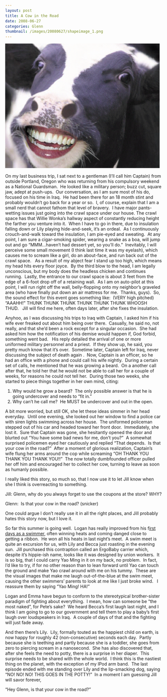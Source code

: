 ```yaml
---
layout: post
title: A Cow in the Road 
date: 2008-06-27
categories: Glenn
thumbnail: /images/20080627/shapeimage_1.png
---
```


![MOOOO](/images/20080627/shapeimage_1.png)


On my last business trip, I sat next to a gentleman (I’ll call him Captain) from outside Portland, Oregon who was returning from his compulsory weekend as a National Guardsman.  He looked like a military person; buzz cut, square jaw, adept at push-ups.  Our conversation, as I am sure most of his do, focused on his time in Iraq.  He had been there for an 18 month stint and probably wouldn’t go back for a year or so.  I, of course, explain that I am a small nerd that cannot fathom that level of bravery.  I have major pants-wetting issues just going into the crawl space under our house. 
The crawl space has that Willie Wonka’s hallway aspect of constantly reducing height the farther you venture into it.  When I have to go in there, due to insulation falling down or Lily playing hide-and-seek, it’s an ordeal.  As I continuously crouch-and-walk toward the insulation, I am pie-eyed and sweating.  At any point, I am sure a cigar-smoking spider, wearing a snake as a boa, will jump out and go “MMM...haven’t had dessert yet, so you’ll do.”  Inevitably, I will perceive some small movement (I think last time it was my eyelash), which causes me to scream like a girl, do an about-face, and run back out of the crawl space.   As a result of my abject fear I stand up too high, which means my head hits every floor joyce.  By the third blow to the head, I am legally unconscious, but my body does the headless chicken and continues running.  Lastly, the entrance to our crawl space is about 3 feet from the edge of a 6-foot drop off of a retaining wall.  As I am on auto-pilot at this point, I will run right off the wall, belly-flopping onto my neighbor’s graveled area (who have finally put down an air mattress for me.  Thanks, guys).  So, the sound effect for this event goes something like:  (VERY high pitched) “AAAHH!” THUNK THUNK THUNK THUNK THUNK THUNK WHOOSH THUD.   Jill will find me here, often days later, after she fixes the insulation.

Anyhoo, as I was discussing his trips to Iraq with Captain, I asked him if his wife ever freaked out about him being over there.  Casually, he said no, not really, and that she’d been a rock except for a singular occasion.  She had asked him how the notification of his demise would happen if, God forbid, something went bad.   His reply detailed the arrival of one or more uniformed military personnel and a priest.  If they show up, he said, you pretty much know that it’s over.  Sometime later, Captain left for Iraq, never discussing the subject of death again .  Now, Captain is an officer, so he had an office with a phone and could call his wife nightly.  During a certain set of calls, he mentioned that he was growing a beard.  On a another call after that, he told her that he would not be able to call her for a couple of weeks, for reasons he could not tell her.  During those two weeks, she started to piece things together in her own mind, citing:
  
1. Why would he grow a beard?  The only possible answer is that he is going undercover and needs to “fit in.”
2. Why can’t he call me?  He MUST be undercover and out in the open.

A bit more worried, but still OK, she let these ideas simmer in her head everyday.  Until one evening, she looked out her window to find a police car with siren lights swimming across her house.  The uniformed policeman stepped out of his car and headed toward her front door.  Immediately, she lost it.  Sure that Captain was gone, she hesitantly opened the door and blurted out “You have some bad news for me, don’t you?”  A somewhat surprised policemen eyed her cautiously and replied “That depends.  Is that your cow in the road?”  After a moment of glorious realization, Captain’s wife flung her arms around the cop while screaming “OH THANK YOU THANK YOU THANK YOU!!”  The now totally dumbfounded officer pulled her off him and encouraged her to collect her cow, turning to leave as soon as humanly possible.

I really liked this story, so much so, that I now use it to let Jill know when she I think is overreacting to something. 

Jill: Glenn, why do you always forget to use the coupons at the store? WHY?

Glenn:  Is that your cow in the road? (snicker)

One could argue I don’t really use it in all the right places, and Jill probably hates this story now, but I love it.

So far this summer is going well.  Logan has really improved from his f<a title="../../2006/6/25_The_&quot;log&quot;_in_Logan_is_Intentional.html" href="../../2006/6/25_The_%22log%22_in_Logan_is_Intentional.html">irst days as a swimmer</a>, often winning heats and coming danged close to getting a ribbon.  He won all his heats in last night’s meet.  A swim meet is quite an excursion for us, with Lily and Becca just roasting in the evening sun.  Jill purchased this contraption called an ErgoBaby carrier which, despite it’s hippie-ish name, looks like it was designed by union workers.  It is so big, that I could carry Yao Ming in it on my back, no problem.  In fact, I’d like to try, if for no other reason than to lean forward until Yao can touch the ground and make Yao crawl around with me on his tummy.  These are the visual images that make me laugh out-of-the-blue at the swim meet, causing the other swimmers’ parents to look at me like I just broke wind.   I reassure them by saying “Yao Ming! HA!”  
                
 Logan and Emma have begun to conform to the stereotypical brother-sister paradigm of fighting about everything.  I mean, how can someone be “the most naked”, for Pete’s sake?  We heard Becca’s first laugh last night, and I think I am going to go to our government and tell them to play a baby’s first laugh over loudspeakers in Iraq.  A couple of days of that and the fighting will just fade away.  
 
 And then there’s Lily.  Lily, formally touted as the happiest child on earth, is now happy for roughly 42 (non-consecutive) seconds each day.  Partly because she is teething and partly because she is a toddler, she goes from zero to piercing scream in a nanosecond.  She has also discovered that, after she feels the need to potty, there is a surprise in her diaper.  This surprise needs to be shared with the whole world.  I think this is the nastiest thing on the planet, with the exception of my IPod arm band.  The last episode ended with me standing over Lily and the lip-smacking dog, saying “NO! NO! NO! THIS GOES IN THE POTTY!”  In a moment I am guessing Jill will savor forever, 
                
“Hey Glenn, is that your cow in the road?”
